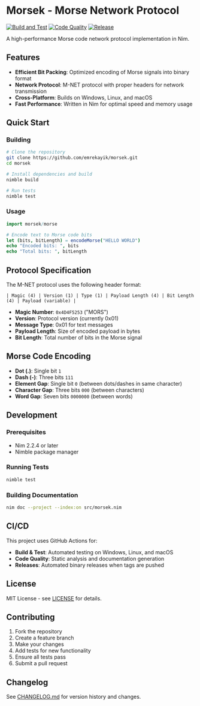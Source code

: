 # Morsek - Morse Network Protocol

[![Build and Test](https://github.com/emrekayik/morsek/actions/workflows/build.yml/badge.svg)](https://github.com/emrekayik/morsek/actions/workflows/build.yml)
[![Code Quality](https://github.com/emrekayik/morsek/actions/workflows/quality.yml/badge.svg)](https://github.com/emrekayik/morsek/actions/workflows/quality.yml)
[![Release](https://github.com/emrekayik/morsek/actions/workflows/release.yml/badge.svg)](https://github.com/emrekayik/morsek/actions/workflows/release.yml)

A high-performance Morse code network protocol implementation in Nim.

## Features

- **Efficient Bit Packing**: Optimized encoding of Morse signals into binary format
- **Network Protocol**: M-NET protocol with proper headers for network transmission
- **Cross-Platform**: Builds on Windows, Linux, and macOS
- **Fast Performance**: Written in Nim for optimal speed and memory usage

## Quick Start

### Building

```bash
# Clone the repository
git clone https://github.com/emrekayik/morsek.git
cd morsek

# Install dependencies and build
nimble build

# Run tests
nimble test
```

### Usage

```nim
import morsek/morse

# Encode text to Morse code bits
let (bits, bitLength) = encodeMorse("HELLO WORLD")
echo "Encoded bits: ", bits
echo "Total bits: ", bitLength
```

## Protocol Specification

The M-NET protocol uses the following header format:

```
| Magic (4) | Version (1) | Type (1) | Payload Length (4) | Bit Length (4) | Payload (variable) |
```

- **Magic Number**: `0x4D4F5253` ("MORS")
- **Version**: Protocol version (currently 0x01)
- **Message Type**: 0x01 for text messages
- **Payload Length**: Size of encoded payload in bytes
- **Bit Length**: Total number of bits in the Morse signal

## Morse Code Encoding

- **Dot (.)**: Single bit `1`
- **Dash (-)**: Three bits `111`
- **Element Gap**: Single bit `0` (between dots/dashes in same character)
- **Character Gap**: Three bits `000` (between characters)
- **Word Gap**: Seven bits `0000000` (between words)

## Development

### Prerequisites

- Nim 2.2.4 or later
- Nimble package manager

### Running Tests

```bash
nimble test
```

### Building Documentation

```bash
nim doc --project --index:on src/morsek.nim
```

## CI/CD

This project uses GitHub Actions for:

- **Build & Test**: Automated testing on Windows, Linux, and macOS
- **Code Quality**: Static analysis and documentation generation
- **Releases**: Automated binary releases when tags are pushed

## License

MIT License - see [LICENSE](LICENSE) for details.

## Contributing

1. Fork the repository
2. Create a feature branch
3. Make your changes
4. Add tests for new functionality
5. Ensure all tests pass
6. Submit a pull request

## Changelog

See [CHANGELOG.md](CHANGELOG.md) for version history and changes.
